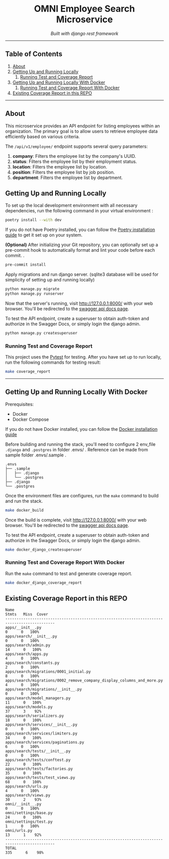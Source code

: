<h1 align="center">OMNI Employee Search Microservice</h1>
<p align="center">
    <em>Built with django rest framework</em>
</p>

---

## Table of Contents
1. [About](#about)
2. [Getting Up and Running Locally](#getting-up-and-running-locally)
   1. [Running Test and Coverage Report](#running-test-and-coverage-report)
3. [Getting Up and Running Locally With Docker](#getting-up-and-running-locally-with-docker)
   1. [Running Test and Coverage Report With Docker](#running-test-and-coverage-report-with-docker)
4. [Existing Coverage Report in this REPO](#existing-coverage-report-in-this-repo)

---

## About

This microservice provides an API endpoint for listing employees within an organization. The primary goal is to allow
users to retrieve employee data efficiently based on various criteria.

The `/api/v1/employee/` endpoint supports several query parameters:

1. **company**: Filters the employee list by the company's UUID.
2. **status**: Filters the employee list by their employment status.
3. **location**: Filters the employee list by location.
4. **position**: Filters the employee list by job position.
5. **department**: Filters the employee list by department.

## Getting Up and Running Locally

To set up the local development environment with all necessary dependencies, run the following command in your virtual
environment :
```bash
poetry install --with dev
```
If you do not have Poetry installed, you can follow the [Poetry installation guide](https://python-poetry.org/docs/#installation)
to get it set up on your system.

**(Optional)** After initializing your Git repository, you can optionally set up a pre-commit hook to automatically format
and lint your code before each commit. .
```bash
pre-commit install
```

Apply migrations and run django server. (sqlite3 database will be used for simplicity of setting up and running locally)
```bash
python manage.py migrate
python manage.py runserver
```

Now that the server's running, visit http://127.0.0.1:8000/ with your web browser. You'll be redirected to the [swagger
api docs page](http://127.0.0.1:8000/api/docs).

To test the API endpoint, create a superuser to obtain auth-token and authorize in the Swagger Docs, or simply login the
django admin.
```bash
python manage.py createsuperuser
```

### Running Test and Coverage Report

This project uses the [Pytest](https://docs.pytest.org/en/latest/example/simple.html) for testing. After you have set up
to run locally, run the following commands for testing result:

```bash
make coverage_report
```

---

## Getting Up and Running Locally With Docker

Prerequisites:

- Docker
- Docker Compose

If you do not have Docker installed, you can follow the [Docker installation guide](https://docs.docker.com/get-docker/)

Before building and running the stack, you'll need to configure 2 env_file `.django` and `.postgres` in folder .envs/ .
Reference can be made from sample folder .envs/.sample .
```
.envs
├── .sample
│   ├── .django
│   └── .postgres
├── .django
└── .postgres
```

Once the environment files are configures, run the `make` command to build and run the stack.
```bash
make docker_build
```

Once the build is complete, visit http://127.0.0.1:8000/ with your web browser. You'll be redirected to the [swagger
api docs page](http://127.0.0.1:8000/api/docs).

To test the API endpoint, create a superuser to obtain auth-token and authorize in the Swagger Docs, or simply login the
django admin.
```bash
make docker_django_createsuperuser
```

### Running Test and Coverage Report With Docker

Run the `make` command to test and generate coverage report.

```Bash
make docker_django_coverage_report
```

## Existing Coverage Report in this REPO
```
Name                                                                     Stmts   Miss  Cover
--------------------------------------------------------------------------------------------
apps/__init__.py                                                             0      0   100%
apps/search/__init__.py                                                      0      0   100%
apps/search/admin.py                                                        14      0   100%
apps/search/apps.py                                                          4      0   100%
apps/search/constants.py                                                     2      0   100%
apps/search/migrations/0001_initial.py                                       8      0   100%
apps/search/migrations/0002_remove_company_display_columns_and_more.py       4      0   100%
apps/search/migrations/__init__.py                                           0      0   100%
apps/search/model_managers.py                                               11      0   100%
apps/search/models.py                                                       37      3    92%
apps/search/serializers.py                                                  18      0   100%
apps/search/services/__init__.py                                             0      0   100%
apps/search/services/limiters.py                                            34      0   100%
apps/search/services/paginations.py                                          6      0   100%
apps/search/tests/__init__.py                                                0      0   100%
apps/search/tests/conftest.py                                               22      0   100%
apps/search/tests/factories.py                                              35      0   100%
apps/search/tests/test_views.py                                             68      0   100%
apps/search/urls.py                                                          4      0   100%
apps/search/views.py                                                        30      2    93%
omni/__init__.py                                                             0      0   100%
omni/settings/base.py                                                       24      0   100%
omni/settings/test.py                                                        1      0   100%
omni/urls.py                                                                13      1    92%
--------------------------------------------------------------------------------------------
TOTAL                                                                      335      6    98%

```
